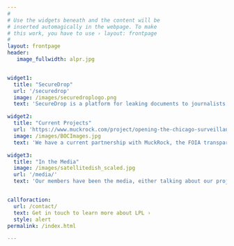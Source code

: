 ```yaml
---
#
# Use the widgets beneath and the content will be
# inserted automagically in the webpage. To make
# this work, you have to use › layout: frontpage
#
layout: frontpage
header:
   image_fullwidth: alpr.jpg


widget1:
  title: "SecureDrop"
  url: '/securedrop'
  image: /images/securedroplogo.png
  text: 'SecureDrop is a platform for leaking documents to journalists securely and without compromising sources. LPL has launched Black Rose, our SecureDrop instance. We are the only group running an instance in Chicago and will be assisting journalists in breaking stories.'

widget2:
  title: "Current Projects"
  url: 'https://www.muckrock.com/project/opening-the-chicago-surveillance-fund-25/'
  image: /images/BOCImages.jpg 
  text: 'We have a current partnership with MuckRock, the FOIA transparency organization, into the Chicago Police Departments use of 1505 funds. Similar to asset forfeiture, 1505 is a slush fund that CPD maintains, with a large portion of their purchases going into surveillance equipment.'

widget3:
  title: "In the Media"
  image: /images/satellitedish_scaled.jpg
  url: '/media/'
  text: 'Our members have been the media, either talking about our projects or their own involvement in technical issues in Chicago. If you would like to take a look, please click the link!'


callforaction:
  url: /contact/
  text: Get in touch to learn more about LPL ›
  style: alert
permalink: /index.html

---
```

